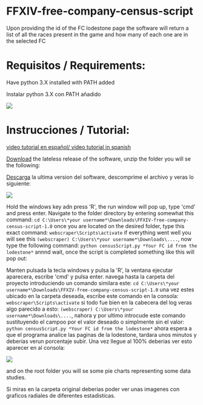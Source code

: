 # FFXIV-free-company-census-script
Upon providing the id of the FC lodestone page the software will return a list of all the races present in the game and how many of each one are in the selected FC

# Requisitos / Requirements:
Have python 3.X installed with PATH added

Instalar python 3.X con PATH añadido

![](https://datatofish.com/wp-content/uploads/2019/03/000_pyinstaller.png)

# Instrucciones / Tutorial:

[video tutorial en español/ video tutorial in spanish](https://www.youtube.com/watch?v=xXKs48p1b_k)

[Download](https://github.com/ROMthesheep/FFXIV-free-company-census-script/archive/V1.1.zip) the lateless release of the software, unzip the folder you will se the following:

[Descarga](https://github.com/ROMthesheep/FFXIV-free-company-census-script/archive/V1.1.zip) la ultima version del software, descomprime el archivo y veras lo siguiente:

![](https://i.gyazo.com/192e61230942ee91b12161451aba350d.png)

Hold the windows key adn press 'R', the run window will pop up, type 'cmd' and press enter. Navigate to the folder directory by entering somewhat this command: `cd C:\Users\*your username*\Downloads\FFXIV-free-company-census-script-1.0` once you are located on the desired folder, type this exact command: `webscraper\Scripts\activate` if everything went well you will see this `(webscraper) C:\Users\*your username*\Downloads\....`, now type the following command: `python censusScript.py *Your FC id from the lodestone*` annnd wait, once the script is completed something like this will pop out:


Manten pulsada la tecla windows y pulsa la 'R', la ventana ejecutar aparecera, escribe 'cmd' y pulsa enter. navega hasta la carpeta del proyecto introduciendo un comando similara  este: `cd C:\Users\*your username*\Downloads\FFXIV-free-company-census-script-1.0` una vez estes ubicado en la carpeta deseada, escribe este comando en la consola: `webscraper\Scripts\activate` si todo fue bien en la cabecera del log veras algo parecido a esto: `(webscraper) C:\Users\*your username*\Downloads\....`, nahora y por ultimo introcude este comando sustituyendo el campoo por el valor deseado o simplmente sin el valor: `python censusScript.py *Your FC id from the lodestone*` ahora espera a que el programa analice las paginas de la lodestone, tardara unos minutos y deberias verun porcentaje subir. Una vez llegue al 100% deberias ver esto aparecer en al consola:

![](https://i.gyazo.com/43f062b7bdb7fdb4c96221f22af72d54.png)

and on the root folder you will se some pie charts representing some data studies.

Si miras en la carpeta original deberias poder ver unas imagenes con graficos radiales de diferentes estadisticas.

